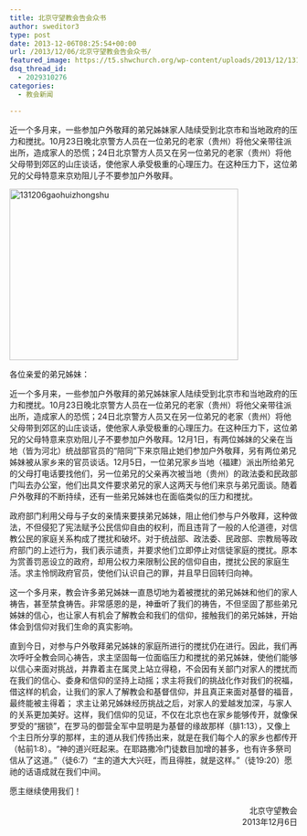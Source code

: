 ```yaml
---
title: 北京守望教会告会众书
author: sweditor3
type: post
date: 2013-12-06T08:25:54+00:00
url: /2013/12/06/北京守望教会告会众书/
featured_image: https://t5.shwchurch.org/wp-content/uploads/2013/12/131206gaohuizhongshu-400x288.jpg
dsq_thread_id:
  - 2029310276
categories:
  - 教会新闻

---
```

近一个多月来，一些参加户外敬拜的弟兄姊妹家人陆续受到北京市和当地政府的压力和搅扰。10月23日晚北京警方人员在一位弟兄的老家（贵州）将他父亲带往派出所，造成家人的恐慌；24日北京警方人员又在另一位弟兄的老家（贵州）将他父母带到郊区的山庄谈话，使他家人承受极重的心理压力。在这种压力下，这位弟兄的父母特意来京劝阻儿子不要参加户外敬拜。

<!--more-->

[<img class="aligncenter size-full wp-image-9696" alt="131206gaohuizhongshu" src="http://t5.shwchurch.org/wp-content/uploads/2013/12/131206gaohuizhongshu.jpg" width="400" height="300" />][1]

各位亲爱的弟兄姊妹：

近一个多月来，一些参加户外敬拜的弟兄姊妹家人陆续受到北京市和当地政府的压力和搅扰。10月23日晚北京警方人员在一位弟兄的老家（贵州）将他父亲带往派出所，造成家人的恐慌；24日北京警方人员又在另一位弟兄的老家（贵州）将他父母带到郊区的山庄谈话，使他家人承受极重的心理压力。在这种压力下，这位弟兄的父母特意来京劝阻儿子不要参加户外敬拜。12月1日，有两位姊妹的父亲在当地（皆为河北）统战部官员的“陪同”下来京阻止她们参加户外敬拜，另有两位弟兄姊妹被从家乡来的官员谈话。12月5日，一位弟兄家乡当地（福建）派出所给弟兄的父母打电话要找他们，另一位弟兄的父亲再次被当地（贵州）的政法委和民政部门叫去办公室，他们出具文件要求弟兄的家人这两天与他们来京与弟兄面谈。随着户外敬拜的不断持续，还有一些弟兄姊妹也在面临类似的压力和搅扰。

政府部门利用父母与子女的亲情来要挟弟兄姊妹，阻止他们参与户外敬拜，这种做法，不但侵犯了宪法赋予公民信仰自由的权利，而且违背了一般的人伦道德，对信教公民的家庭关系构成了搅扰和破坏。对于统战部、政法委、民政部、宗教局等政府部门的上述行为，我们表示谴责，并要求他们立即停止对信徒家庭的搅扰。原本为赏善罚恶设立的政府，却用公权力来限制公民的信仰自由，搅扰公民的家庭生活。求主怜悯政府官员，使他们认识自己的罪，并且早日回转归向神。

这一个多月来，教会许多弟兄姊妹一直恳切地为着被搅扰的弟兄姊妹和他们的家人祷告，甚至禁食祷告。非常感恩的是，神垂听了我们的祷告，不但坚固了那些弟兄姊妹的信心，也让家人有机会了解教会和我们的信仰，接触我们的弟兄姊妹，开始体会到信仰对我们生命的真实影响。

直到今日，对参与户外敬拜弟兄姊妹的家庭所进行的搅扰仍在进行。因此，我们再次呼吁全教会同心祷告，求主坚固每一位面临压力和搅扰的弟兄姊妹，使他们能够以信心来面对挑战，并靠着主在属灵上站立得稳，不会因有关部门对家人的搅扰而在我们的信心、委身和信仰的坚持上动摇；求主将我们的挑战化作对我们的祝福，借这样的机会，让我们的家人了解教会和基督信仰，并且真正来面对基督的福音，最终能被主得着； 求主让弟兄姊妹经历挑战之后，对家人的爱越发加深，与家人的关系更加美好。这样，我们信仰的见证，不仅在北京也在家乡能够传开，就像保罗受的“捆锁”，在罗马的御营全军中显明是为基督的缘故那样（腓1:13），又像上个主日所分享的那样，主的道从我们传扬出来，就是在我们每个人的家乡也都传开（帖前1:8）。“神的道兴旺起来。在耶路撒冷门徒数目加增的甚多，也有许多祭司信从了这道。”（徒6:7）“主的道大大兴旺，而且得胜，就是这样。”（徒19:20）愿祂的话语成就在我们中间。

愿主继续使用我们！

<p style="text-align: right;">
  　　　 北京守望教会<br />　　　 2013年12月6日
</p>

 [1]: http://t5.shwchurch.org/wp-content/uploads/2013/12/131206gaohuizhongshu.jpg
